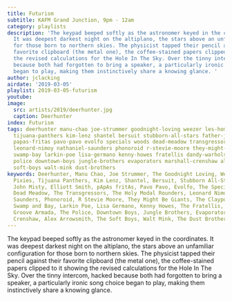 ```yaml
---
title: Futurism
subtitle: KAFM Grand Junction, 9pm - 12am
category: playlists
description: 'The keypad beeped softly as the astronomer keyed in the coordinates.
  It was deepest darkest night on the altiplano, the stars above an unfamiliar configuration
  for those born to northern skies. The physicist tapped their pencil against their
  favorite clipboard (the metal one), the coffee-stained papers clipped to it showing
  the revised calculations for the Hole In The Sky. Over the tinny intercom, hacked
  because both had forgotten to bring a speaker, a particularly ironic song choice
  began to play, making them instinctively share a knowing glance. '
author: jclacking
airdate: '2019-03-05'
playlist: 2019-03-05-futurism
youtube: 
image:
  src: artists/2019/deerhunter.jpg
  caption: Deerhunter
index: Futurism
tags: deerhunter manu-chao joe-strummer goodnight-loving weezer les-hommes pixies
  tijuana-panthers kim-lenz shantel bersuit stubborn-all-stars father-john-misty elliott-smith
  papas-fritas pavo-pavo evolfo specials woods dead-meadow transgressors holy-modal-rounders
  leonard-nimoy nathaniel-saunders phonoroid r-stevie-moore they-might-be-giants claypool-lennon-delirium
  swamp-bay larkin-poe lisa-germano kenny-howes fratellis dandy-warhols groove-armada
  police downtown-boys jungle-brothers evaporators marshall-crenshaw alex-arrowsmith
  soft-boys walt-mink dust-brothers
keywords: Deerhunter, Manu Chao, Joe Strummer, The Goodnight Loving, Weezer, Les Hommes,
  Pixies, Tijuana Panthers, Kim Lenz, Shantel, Bersuit, Stubborn All-Stars, Father
  John Misty, Elliott Smith, pApAs fritAs, Pavo Pavo, Evolfo, The Specials, Woods,
  Dead Meadow, The Transgressors, The Holy Modal Rounders, Leonard Nimoy, Nathaniel
  Saunders, Phonoroid, R Stevie Moore, They Might Be Giants, The Claypool Lennon Delirium,
  Swamp and Bay, Larkin Poe, Lisa Germano, Kenny Howes, The Fratellis, The Dandy Warhols,
  Groove Armada, The Police, Downtown Boys, Jungle Brothers, Evaporators, Marshall
  Crenshaw, Alex Arrowsmith, The Soft Boys, Walt Mink, The Dust Brothers
---
```

The keypad beeped softly as the astronomer keyed in the coordinates. It was deepest darkest night on the altiplano, the stars above an unfamiliar configuration for those born to northern skies. The physicist tapped their pencil against their favorite clipboard (the metal one), the coffee-stained papers clipped to it showing the revised calculations for the Hole In The Sky. Over the tinny intercom, hacked because both had forgotten to bring a speaker, a particularly ironic song choice began to play, making them instinctively share a knowing glance. 
